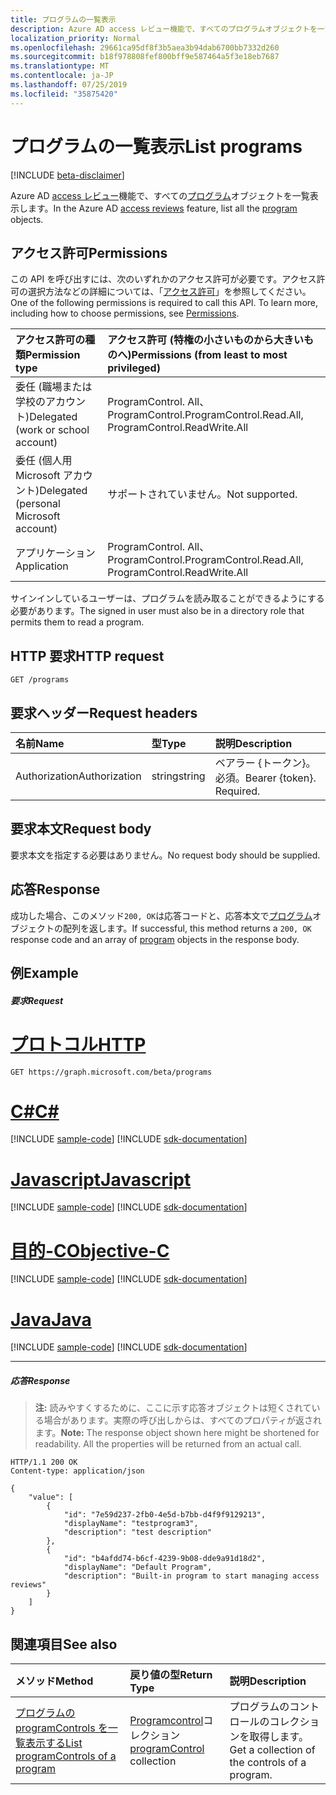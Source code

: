 ```yaml
---
title: プログラムの一覧表示
description: Azure AD access レビュー機能で、すべてのプログラムオブジェクトを一覧表示します。
localization_priority: Normal
ms.openlocfilehash: 29661ca95df8f3b5aea3b94dab6700bb7332d260
ms.sourcegitcommit: b18f978808fef800bff9e587464a5f3e18eb7687
ms.translationtype: MT
ms.contentlocale: ja-JP
ms.lasthandoff: 07/25/2019
ms.locfileid: "35875420"
---
```

# <a name="list-programs"></a><span data-ttu-id="a1304-103">プログラムの一覧表示</span><span class="sxs-lookup"><span data-stu-id="a1304-103">List programs</span></span>

[!INCLUDE [beta-disclaimer](../../includes/beta-disclaimer.md)]

<span data-ttu-id="a1304-104">Azure AD [access レビュー](../resources/accessreviews-root.md)機能で、すべての[プログラム](../resources/program.md)オブジェクトを一覧表示します。</span><span class="sxs-lookup"><span data-stu-id="a1304-104">In the Azure AD [access reviews](../resources/accessreviews-root.md) feature, list all the [program](../resources/program.md) objects.</span></span>
## <a name="permissions"></a><span data-ttu-id="a1304-105">アクセス許可</span><span class="sxs-lookup"><span data-stu-id="a1304-105">Permissions</span></span>
<span data-ttu-id="a1304-p101">この API を呼び出すには、次のいずれかのアクセス許可が必要です。アクセス許可の選択方法などの詳細については、「[アクセス許可](/graph/permissions-reference)」を参照してください。</span><span class="sxs-lookup"><span data-stu-id="a1304-p101">One of the following permissions is required to call this API. To learn more, including how to choose permissions, see [Permissions](/graph/permissions-reference).</span></span>

|<span data-ttu-id="a1304-108">アクセス許可の種類</span><span class="sxs-lookup"><span data-stu-id="a1304-108">Permission type</span></span>                        | <span data-ttu-id="a1304-109">アクセス許可 (特権の小さいものから大きいものへ)</span><span class="sxs-lookup"><span data-stu-id="a1304-109">Permissions (from least to most privileged)</span></span>              |
|:--------------------------------------|:---------------------------------------------------------|
|<span data-ttu-id="a1304-110">委任 (職場または学校のアカウント)</span><span class="sxs-lookup"><span data-stu-id="a1304-110">Delegated (work or school account)</span></span>     | <span data-ttu-id="a1304-111">ProgramControl. All、ProgramControl.</span><span class="sxs-lookup"><span data-stu-id="a1304-111">ProgramControl.Read.All, ProgramControl.ReadWrite.All</span></span>  |
|<span data-ttu-id="a1304-112">委任 (個人用 Microsoft アカウント)</span><span class="sxs-lookup"><span data-stu-id="a1304-112">Delegated (personal Microsoft account)</span></span> | <span data-ttu-id="a1304-113">サポートされていません。</span><span class="sxs-lookup"><span data-stu-id="a1304-113">Not supported.</span></span> |
|<span data-ttu-id="a1304-114">アプリケーション</span><span class="sxs-lookup"><span data-stu-id="a1304-114">Application</span></span>                            | <span data-ttu-id="a1304-115">ProgramControl. All、ProgramControl.</span><span class="sxs-lookup"><span data-stu-id="a1304-115">ProgramControl.Read.All, ProgramControl.ReadWrite.All</span></span>  |

 <span data-ttu-id="a1304-116">サインインしているユーザーは、プログラムを読み取ることができるようにする必要があります。</span><span class="sxs-lookup"><span data-stu-id="a1304-116">The signed in user must also be in a directory role that permits them to read a program.</span></span>

## <a name="http-request"></a><span data-ttu-id="a1304-117">HTTP 要求</span><span class="sxs-lookup"><span data-stu-id="a1304-117">HTTP request</span></span>
<!-- { "blockType": "ignored" } -->
```http
GET /programs
```
## <a name="request-headers"></a><span data-ttu-id="a1304-118">要求ヘッダー</span><span class="sxs-lookup"><span data-stu-id="a1304-118">Request headers</span></span>
| <span data-ttu-id="a1304-119">名前</span><span class="sxs-lookup"><span data-stu-id="a1304-119">Name</span></span>         | <span data-ttu-id="a1304-120">型</span><span class="sxs-lookup"><span data-stu-id="a1304-120">Type</span></span>        | <span data-ttu-id="a1304-121">説明</span><span class="sxs-lookup"><span data-stu-id="a1304-121">Description</span></span> |
|:-------------|:------------|:------------|
| <span data-ttu-id="a1304-122">Authorization</span><span class="sxs-lookup"><span data-stu-id="a1304-122">Authorization</span></span> | <span data-ttu-id="a1304-123">string</span><span class="sxs-lookup"><span data-stu-id="a1304-123">string</span></span> | <span data-ttu-id="a1304-p102">ベアラー \{トークン\}。必須。</span><span class="sxs-lookup"><span data-stu-id="a1304-p102">Bearer \{token\}. Required.</span></span> |

## <a name="request-body"></a><span data-ttu-id="a1304-126">要求本文</span><span class="sxs-lookup"><span data-stu-id="a1304-126">Request body</span></span>
<span data-ttu-id="a1304-127">要求本文を指定する必要はありません。</span><span class="sxs-lookup"><span data-stu-id="a1304-127">No request body should be supplied.</span></span>

## <a name="response"></a><span data-ttu-id="a1304-128">応答</span><span class="sxs-lookup"><span data-stu-id="a1304-128">Response</span></span>
<span data-ttu-id="a1304-129">成功した場合、このメソッド`200, OK`は応答コードと、応答本文で[プログラム](../resources/program.md)オブジェクトの配列を返します。</span><span class="sxs-lookup"><span data-stu-id="a1304-129">If successful, this method returns a `200, OK` response code and an array of [program](../resources/program.md) objects in the response body.</span></span>

## <a name="example"></a><span data-ttu-id="a1304-130">例</span><span class="sxs-lookup"><span data-stu-id="a1304-130">Example</span></span>
##### <a name="request"></a><span data-ttu-id="a1304-131">要求</span><span class="sxs-lookup"><span data-stu-id="a1304-131">Request</span></span>


# <a name="httptabhttp"></a>[<span data-ttu-id="a1304-132">プロトコル</span><span class="sxs-lookup"><span data-stu-id="a1304-132">HTTP</span></span>](#tab/http)
<!-- {
  "blockType": "request",
  "name": "get_program"
}-->
```http
GET https://graph.microsoft.com/beta/programs
```
# <a name="ctabcsharp"></a>[<span data-ttu-id="a1304-133">C#</span><span class="sxs-lookup"><span data-stu-id="a1304-133">C#</span></span>](#tab/csharp)
[!INCLUDE [sample-code](../includes/snippets/csharp/get-program-csharp-snippets.md)]
[!INCLUDE [sdk-documentation](../includes/snippets/snippets-sdk-documentation-link.md)]

# <a name="javascripttabjavascript"></a>[<span data-ttu-id="a1304-134">Javascript</span><span class="sxs-lookup"><span data-stu-id="a1304-134">Javascript</span></span>](#tab/javascript)
[!INCLUDE [sample-code](../includes/snippets/javascript/get-program-javascript-snippets.md)]
[!INCLUDE [sdk-documentation](../includes/snippets/snippets-sdk-documentation-link.md)]

# <a name="objective-ctabobjc"></a>[<span data-ttu-id="a1304-135">目的-C</span><span class="sxs-lookup"><span data-stu-id="a1304-135">Objective-C</span></span>](#tab/objc)
[!INCLUDE [sample-code](../includes/snippets/objc/get-program-objc-snippets.md)]
[!INCLUDE [sdk-documentation](../includes/snippets/snippets-sdk-documentation-link.md)]

# <a name="javatabjava"></a>[<span data-ttu-id="a1304-136">Java</span><span class="sxs-lookup"><span data-stu-id="a1304-136">Java</span></span>](#tab/java)
[!INCLUDE [sample-code](../includes/snippets/java/get-program-java-snippets.md)]
[!INCLUDE [sdk-documentation](../includes/snippets/snippets-sdk-documentation-link.md)]

---


##### <a name="response"></a><span data-ttu-id="a1304-137">応答</span><span class="sxs-lookup"><span data-stu-id="a1304-137">Response</span></span>
><span data-ttu-id="a1304-p103">**注:** 読みやすくするために、ここに示す応答オブジェクトは短くされている場合があります。実際の呼び出しからは、すべてのプロパティが返されます。</span><span class="sxs-lookup"><span data-stu-id="a1304-p103">**Note:** The response object shown here might be shortened for readability. All the properties will be returned from an actual call.</span></span>
<!-- {
  "blockType": "response",
  "truncated": true,
  "@odata.type": "microsoft.graph.program",
    "isCollection": true
} -->
```http
HTTP/1.1 200 OK
Content-type: application/json

{
    "value": [
        {
            "id": "7e59d237-2fb0-4e5d-b7bb-d4f9f9129213",
            "displayName": "testprogram3",
            "description": "test description"
        },
        {
            "id": "b4afdd74-b6cf-4239-9b08-dde9a91d18d2",
            "displayName": "Default Program",
            "description": "Built-in program to start managing access reviews"
        }
    ]
}

```

## <a name="see-also"></a><span data-ttu-id="a1304-140">関連項目</span><span class="sxs-lookup"><span data-stu-id="a1304-140">See also</span></span>

| <span data-ttu-id="a1304-141">メソッド</span><span class="sxs-lookup"><span data-stu-id="a1304-141">Method</span></span>           | <span data-ttu-id="a1304-142">戻り値の型</span><span class="sxs-lookup"><span data-stu-id="a1304-142">Return Type</span></span>    |<span data-ttu-id="a1304-143">説明</span><span class="sxs-lookup"><span data-stu-id="a1304-143">Description</span></span>|
|:---------------|:--------|:----------|
|[<span data-ttu-id="a1304-144">プログラムの programControls を一覧表示する</span><span class="sxs-lookup"><span data-stu-id="a1304-144">List programControls of a program</span></span>](program-listcontrols.md) |     <span data-ttu-id="a1304-145">[Programcontrol](../resources/programcontrol.md)コレクション</span><span class="sxs-lookup"><span data-stu-id="a1304-145">[programControl](../resources/programcontrol.md) collection</span></span>|    <span data-ttu-id="a1304-146">プログラムのコントロールのコレクションを取得します。</span><span class="sxs-lookup"><span data-stu-id="a1304-146">Get a collection of the controls of a program.</span></span>|


<!--
{
  "type": "#page.annotation",
  "description": "List programs",
  "keywords": "",
  "section": "documentation",
  "tocPath": "",
  "suppressions": [
  ]
}
-->
